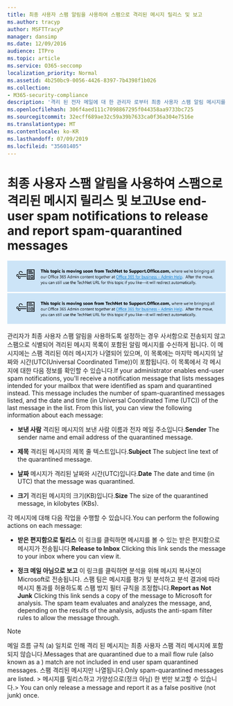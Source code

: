 ```yaml
---
title: 최종 사용자 스팸 알림을 사용하여 스팸으로 격리된 메시지 릴리스 및 보고
ms.author: tracyp
author: MSFTTracyP
manager: dansimp
ms.date: 12/09/2016
audience: ITPro
ms.topic: article
ms.service: O365-seccomp
localization_priority: Normal
ms.assetid: 4b250bc9-0056-4426-8397-7b4398f1b026
ms.collection:
- M365-security-compliance
description: '격리 된 전자 메일에 대 한 관리자 로부터 최종 사용자 스팸 알림 메시지를 보는 사용자는 메시지에 대해 이러한 작업을 수행할 수 있습니다. '
ms.openlocfilehash: 306f4aed111c7098867295f044358aa9733bc725
ms.sourcegitcommit: 32ecff689ae32c59a39b7633ca0f36a304e7516e
ms.translationtype: MT
ms.contentlocale: ko-KR
ms.lasthandoff: 07/09/2019
ms.locfileid: "35601405"
---
```

# <a name="use-end-user-spam-notifications-to-release-and-report-spam-quarantined-messages"></a><span data-ttu-id="7896a-103">최종 사용자 스팸 알림을 사용하여 스팸으로 격리된 메시지 릴리스 및 보고</span><span class="sxs-lookup"><span data-stu-id="7896a-103">Use end-user spam notifications to release and report spam-quarantined messages</span></span>

<span data-ttu-id="7896a-104">[![TechNet에서 support.office.com로 이동하는 콘텐츠에 대한 이미지 텍스트](media/ab7c897a-4798-4f31-8c84-f17a8409b133.png)](https://go.microsoft.com/fwlink/p/?LinkID=624152)</span><span class="sxs-lookup"><span data-stu-id="7896a-104">[![Text in image about content moving from TechNet to support.office.com](media/ab7c897a-4798-4f31-8c84-f17a8409b133.png)](https://go.microsoft.com/fwlink/p/?LinkID=624152)</span></span>
  
<span data-ttu-id="7896a-p101">관리자가 최종 사용자 스팸 알림을 사용하도록 설정하는 경우 사서함으로 전송되지 않고 스팸으로 식별되어 격리된 메시지 목록이 포함된 알림 메시지를 수신하게 됩니다. 이 메시지에는 스팸 격리된 여러 메시지가 나열되어 있으며, 이 목록에는 마지막 메시지의 날짜와 시간(UTC(Universal Coordinated Time))이 포함됩니다. 이 목록에서 각 메시지에 대한 다음 정보를 확인할 수 있습니다.</span><span class="sxs-lookup"><span data-stu-id="7896a-p101">If your administrator enables end-user spam notifications, you'll receive a notification message that lists messages intended for your mailbox that were identified as spam and quarantined instead. This message includes the number of spam-quarantined messages listed, and the date and time (in Universal Coordinated Time (UTC)) of the last message in the list. From this list, you can view the following information about each message:</span></span> 
  
- <span data-ttu-id="7896a-108">**보낸 사람** 격리된 메시지의 보낸 사람 이름과 전자 메일 주소입니다.</span><span class="sxs-lookup"><span data-stu-id="7896a-108">**Sender** The sender name and email address of the quarantined message.</span></span> 
    
- <span data-ttu-id="7896a-109">**제목** 격리된 메시지의 제목 줄 텍스트입니다.</span><span class="sxs-lookup"><span data-stu-id="7896a-109">**Subject** The subject line text of the quarantined message.</span></span> 
    
- <span data-ttu-id="7896a-110">**날짜** 메시지가 격리된 날짜와 시간(UTC)입니다.</span><span class="sxs-lookup"><span data-stu-id="7896a-110">**Date** The date and time (in UTC) that the message was quarantined.</span></span> 
    
- <span data-ttu-id="7896a-111">**크기** 격리된 메시지의 크기(KB)입니다.</span><span class="sxs-lookup"><span data-stu-id="7896a-111">**Size** The size of the quarantined message, in kilobytes (KBs).</span></span> 
    
<span data-ttu-id="7896a-112">각 메시지에 대해 다음 작업을 수행할 수 있습니다.</span><span class="sxs-lookup"><span data-stu-id="7896a-112">You can perform the following actions on each message:</span></span>
  
- <span data-ttu-id="7896a-113">**받은 편지함으로 릴리스** 이 링크를 클릭하면 메시지를 볼 수 있는 받은 편지함으로 메시지가 전송됩니다.</span><span class="sxs-lookup"><span data-stu-id="7896a-113">**Release to Inbox** Clicking this link sends the message to your inbox where you can view it.</span></span> 
    
- <span data-ttu-id="7896a-p102">**정크 메일 아님으로 보고** 이 링크를 클릭하면 분석을 위해 메시지 복사본이 Microsoft로 전송됩니다. 스팸 팀은 메시지를 평가 및 분석하고 분석 결과에 따라 메시지 통과를 허용하도록 스팸 방지 필터 규칙을 조정합니다.</span><span class="sxs-lookup"><span data-stu-id="7896a-p102">**Report as Not Junk** Clicking this link sends a copy of the message to Microsoft for analysis. The spam team evaluates and analyzes the message, and, depending on the results of the analysis, adjusts the anti-spam filter rules to allow the message through.</span></span> 
    
> [!NOTE]
>  <span data-ttu-id="7896a-116">메일 흐름 규칙 (a) 일치로 인해 격리 된 메시지는 최종 사용자 스팸 격리 메시지에 포함 되지 않습니다.</span><span class="sxs-lookup"><span data-stu-id="7896a-116">Messages that are quarantined due to a mail flow rule (also known as a ) match are not included in end user spam quarantined messages.</span></span> <span data-ttu-id="7896a-117">스팸 격리된 메시지만 나열됩니다.</span><span class="sxs-lookup"><span data-stu-id="7896a-117">Only spam-quarantined messages are listed.</span></span> <span data-ttu-id="7896a-118">>  메시지를 릴리스하고 가양성으로(정크 아님) 한 번만 보고할 수 있습니다.</span><span class="sxs-lookup"><span data-stu-id="7896a-118">>  You can only release a message and report it as a false positive (not junk) once.</span></span> 
  

